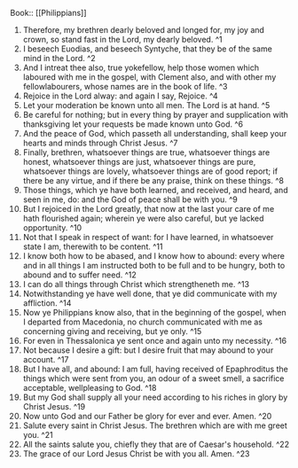  Book:: [[Philippians]]
 1. Therefore, my brethren dearly beloved and longed for, my joy and crown, so stand fast in the Lord, my dearly beloved. ^1
 2. I beseech Euodias, and beseech Syntyche, that they be of the same mind in the Lord. ^2
 3. And I intreat thee also, true yokefellow, help those women which laboured with me in the gospel, with Clement also, and with other my fellowlabourers, whose names are in the book of life. ^3
 4. Rejoice in the Lord alway: and again I say, Rejoice. ^4
 5. Let your moderation be known unto all men. The Lord is at hand. ^5
 6. Be careful for nothing; but in every thing by prayer and supplication with thanksgiving let your requests be made known unto God. ^6
 7. And the peace of God, which passeth all understanding, shall keep your hearts and minds through Christ Jesus. ^7
 8. Finally, brethren, whatsoever things are true, whatsoever things are honest, whatsoever things are just, whatsoever things are pure, whatsoever things are lovely, whatsoever things are of good report; if there be any virtue, and if there be any praise, think on these things. ^8
 9. Those things, which ye have both learned, and received, and heard, and seen in me, do: and the God of peace shall be with you. ^9
 10. But I rejoiced in the Lord greatly, that now at the last your care of me hath flourished again; wherein ye were also careful, but ye lacked opportunity. ^10
 11. Not that I speak in respect of want: for I have learned, in whatsoever state I am, therewith to be content. ^11
 12. I know both how to be abased, and I know how to abound: every where and in all things I am instructed both to be full and to be hungry, both to abound and to suffer need. ^12
 13. I can do all things through Christ which strengtheneth me. ^13
 14. Notwithstanding ye have well done, that ye did communicate with my affliction. ^14
 15. Now ye Philippians know also, that in the beginning of the gospel, when I departed from Macedonia, no church communicated with me as concerning giving and receiving, but ye only. ^15
 16. For even in Thessalonica ye sent once and again unto my necessity. ^16
 17. Not because I desire a gift: but I desire fruit that may abound to your account. ^17
 18. But I have all, and abound: I am full, having received of Epaphroditus the things which were sent from you, an odour of a sweet smell, a sacrifice acceptable, wellpleasing to God. ^18
 19. But my God shall supply all your need according to his riches in glory by Christ Jesus. ^19
 20. Now unto God and our Father be glory for ever and ever. Amen. ^20
 21. Salute every saint in Christ Jesus. The brethren which are with me greet you. ^21
 22. All the saints salute you, chiefly they that are of Caesar's household. ^22
 23. The grace of our Lord Jesus Christ be with you all. Amen. ^23

